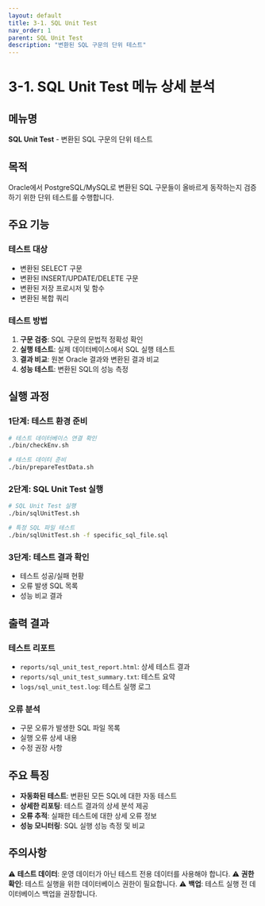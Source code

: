 ```yaml
---
layout: default
title: 3-1. SQL Unit Test
nav_order: 1
parent: SQL Unit Test
description: "변환된 SQL 구문의 단위 테스트"
---
```


# 3-1. SQL Unit Test 메뉴 상세 분석

## 메뉴명
**SQL Unit Test** - 변환된 SQL 구문의 단위 테스트

## 목적
Oracle에서 PostgreSQL/MySQL로 변환된 SQL 구문들이 올바르게 동작하는지 검증하기 위한 단위 테스트를 수행합니다.

## 주요 기능

### **테스트 대상**
- 변환된 SELECT 구문
- 변환된 INSERT/UPDATE/DELETE 구문
- 변환된 저장 프로시저 및 함수
- 변환된 복합 쿼리

### **테스트 방법**
1. **구문 검증**: SQL 구문의 문법적 정확성 확인
2. **실행 테스트**: 실제 데이터베이스에서 SQL 실행 테스트
3. **결과 비교**: 원본 Oracle 결과와 변환된 결과 비교
4. **성능 테스트**: 변환된 SQL의 성능 측정

## 실행 과정

### **1단계: 테스트 환경 준비**
```bash
# 테스트 데이터베이스 연결 확인
./bin/checkEnv.sh

# 테스트 데이터 준비
./bin/prepareTestData.sh
```

### **2단계: SQL Unit Test 실행**
```bash
# SQL Unit Test 실행
./bin/sqlUnitTest.sh

# 특정 SQL 파일 테스트
./bin/sqlUnitTest.sh -f specific_sql_file.sql
```

### **3단계: 테스트 결과 확인**
- 테스트 성공/실패 현황
- 오류 발생 SQL 목록
- 성능 비교 결과

## 출력 결과

### **테스트 리포트**
- `reports/sql_unit_test_report.html`: 상세 테스트 결과
- `reports/sql_unit_test_summary.txt`: 테스트 요약
- `logs/sql_unit_test.log`: 테스트 실행 로그

### **오류 분석**
- 구문 오류가 발생한 SQL 파일 목록
- 실행 오류 상세 내용
- 수정 권장 사항

## 주요 특징
- **자동화된 테스트**: 변환된 모든 SQL에 대한 자동 테스트
- **상세한 리포팅**: 테스트 결과의 상세 분석 제공
- **오류 추적**: 실패한 테스트에 대한 상세 오류 정보
- **성능 모니터링**: SQL 실행 성능 측정 및 비교

## 주의사항
⚠️ **테스트 데이터**: 운영 데이터가 아닌 테스트 전용 데이터를 사용해야 합니다.
⚠️ **권한 확인**: 테스트 실행을 위한 데이터베이스 권한이 필요합니다.
⚠️ **백업**: 테스트 실행 전 데이터베이스 백업을 권장합니다.
